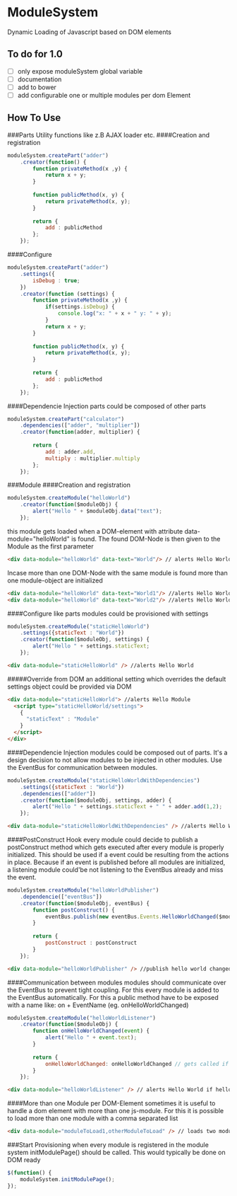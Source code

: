 ModuleSystem
============

Dynamic Loading of Javascript based on DOM elements

To do for 1.0
-------------
- [ ] only expose moduleSystem global variable 
- [ ] documentation
- [ ] add to bower
- [ ] add configurable one or multiple modules per dom Element

How To Use
----------
###Parts
Utility functions like z.B AJAX loader etc.
####Creation and registration
```js
moduleSystem.createPart("adder")
    .creator(function() {
        function privateMethod(x ,y) {
            return x + y;
        }
 
        function publicMethod(x, y) {
            return privateMethod(x, y);
        }
 
        return {
            add : publicMethod
        };
    });
```
####Configure
```js
moduleSystem.createPart("adder")
    .settings({
        isDebug : true;
    })
    .creator(function (settings) {
        function privateMethod(x ,y) {
            if(settings.isDebug) {
                console.log("x: " + x + " y: " + y);
            }
            return x + y;
        }
  
        function publicMethod(x, y) {
            return privateMethod(x, y);
        }
  
        return {
            add : publicMethod
        };
    });
```
####Dependencie Injection
parts could be composed of other parts
```js
moduleSystem.createPart("calculator")
    .dependencies(["adder", "multiplier"])
    .creator(function(adder, multiplier) {
 
        return {
            add : adder.add,
            multiply : multiplier.multiply
        };
    });
```
###Module
####Creation and registration
```js
moduleSystem.createModule("helloWorld")
    .creator(function($moduleObj) {
        alert("Hello " + $moduleObj.data("text");
    });
```
this module gets loaded when a DOM-element with attribute data-module="helloWorld" is found. The found DOM-Node is then given to the Module as the first parameter
```html
<div data-module="helloWorld" data-text="World"/> // alerts Hello World
```
Incase more than one DOM-Node with the same module is found more than one module-object are initialized
```html
<div data-module="helloWorld" data-text="World1"/> //alerts Hello World1
<div data-module="helloWorld" data-text="World2"/> //alerts Hello World2
```
####Configure
like parts modules could be provisioned with settings
```js
moduleSystem.createModule("staticHelloWorld")
    .settings({staticText : "World"})
    .creator(function($moduleObj, settings) {
        alert("Hello " + settings.staticText;
    });
```
```html
<div data-module="staticHelloWorld" /> //alerts Hello World
```
#####Override from DOM
an additional setting which overrides the default settings object could be provided via DOM
```html
<div data-module="staticHelloWorld"> //alerts Hello Module
  <script type="staticHelloWorld/settings"> 
    {
      "staticText" : "Module"
    }
  </script>
</div>
```
####Dependencie Injection
modules could be composed out of parts.
It's a design decision to not allow modules to be injected in other modules. Use the EventBus for communication between modules.
```js
moduleSystem.createModule("staticHelloWorldWithDependencies")
    .settings({staticText : "World"})
    .dependencies(["adder"])
    .creator(function($moduleObj, settings, adder) {
        alert("Hello " + settings.staticText + " " + adder.add(1,2);
    });
```
```html
<div data-module="staticHelloWorldWithDependencies" /> //alerts Hello World 3
```
####PostConstruct Hook
every module could decide to publish a postConstruct method which gets executed after every module is properly initialized.
This should be used if a event could be resulting from the actions in place. Because if an event is published before all modules are initialized, a listening module could'be not listening to the EventBus already and miss the event. 
```js
moduleSystem.createModule("helloWorldPublisher")
    .dependencie(["eventBus"])
    .creator(function($moduleObj, eventBus) {
        function postConstruct() {
            eventBus.publish(new eventBus.Events.HelloWorldChanged($moduleObj.data("text"));
        }
         
        return {
            postConstruct : postConstruct
        }
    });
```
```html
<div data-module="helloWorldPublisher" /> //publish hello world changed
```
####Communication between modules
modules should communicate over the EventBus to prevent tight coupling. 
For this every module is added to the EventBus automatically. For this a public method have to be exposed with a name like: on + EventName (eg. onHelloWorldChanged)
```js
moduleSystem.createModule("helloWorldListener")
    .creator(function($moduleObj) {
        function onHelloWorldChanged(event) {
            alert("Hello " + event.text);
        }
         
        return {
            onHelloWorldChanged: onHelloWorldChanged // gets called if a HelloWorldChanged event gets published
        }
    });
```
```html
<div data-module="helloWorldListener" /> // alerts Hello World if helloWorldPublisher is in place
```
####More than one Module per DOM-Element
sometimes it is useful to handle a dom element with more than one js-module. For this it is possible to load more than one module with a comma separated list
```html
<div data-module="moduleToLoad1,otherModuleToLoad" /> // loads two modules with the same $moduleObj
```
###Start Provisioning
when every module is registered in the module system initModulePage() should be called. This would typically be done on DOM ready
```js
$(function() {
    moduleSystem.initModulePage();
});
```
